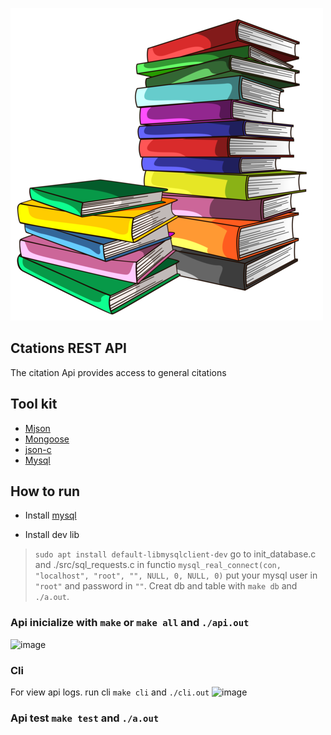 ![API REST](./img/books_image.png)

## Ctations REST API
The citation Api provides access to general citations

## Tool kit
* [Mjson](https://github.com/cesanta/mjson)
* [Mongoose](https://mongoose.ws/)
* [json-c](https://json-c.github.io/json-c/json-c-current-release/doc/html/index.html)
* [Mysql](https://zetcode.com/db/mysqlc/)

## How to run
* Install [mysql](https://zetcode.com/mysql/)

* Install dev lib
> ```sudo apt install default-libmysqlclient-dev```
go to init_database.c and ./src/sql_requests.c in functio ```mysql_real_connect(con, "localhost", "root", "", NULL, 0, NULL, 0)```
put your mysql user in ```"root"``` and password in ```""```.
Creat db and table with ```make db``` and ```./a.out```.
### Api inicialize with ```make``` or ```make all``` and ```./api.out```
![image](https://user-images.githubusercontent.com/63974787/155889187-3c084e9b-d8e9-4ac9-8023-609c93fdfae8.png)

### Cli
For view api logs.
run cli ```make cli``` and ```./cli.out```
![image](https://user-images.githubusercontent.com/63974787/155890176-1df902d3-cfba-4589-89a4-c00b4712b02b.png)

### Api test ```make test``` and ```./a.out```

